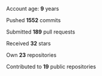 Account age: **9** years

Pushed **1552** commits

Submitted **189** pull requests

Received **32** stars

Own **23** repositories

Contributed to **19** public repositories
